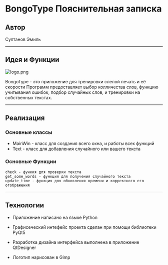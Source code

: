 # BongoType Пояснительная записка 
## Автор ##

Султанов Эмиль
***

## Идея и Функции ##

![logo.png](,,/logo.png) 

BongoType - это приложение для тренировки слепой печать и её скорости
Программ предоставляет выбор колличества слов, функцию учитывания ошибок, подбор случайных слов, 
и тренировки на собственных текстах.
***

## Реализация ##

### Основные классы ###
* MainWin - класс для создания всего окна, и работы всех функций
* Text - класс для добавления случайного или вашего текста

### Основные Функции ###
    check - функия для проверки текста
    get_some_words - функция для получения случайного текста 
    update_time - функция для обновления времени и корректного его отображения

***

## Технологии ##
 
* Приложение написано на языке Python 

* Графисеческий интефейс проекта сделан при помощи библиотеки PyQt5

* Разработка дизайна интерфейса выполнена в приложение QtDesigner

* Логотип нарисован в Gimp
